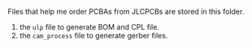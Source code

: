 Files that help me order PCBAs from JLCPCBs are stored in this folder.
1. the `ulp` file to generate BOM and CPL file.
2. the `cam_process` file to generate gerber files. 